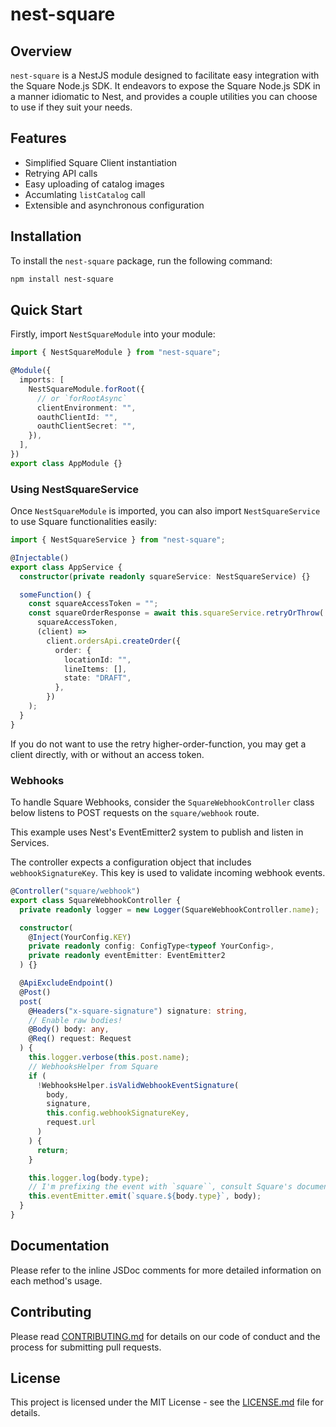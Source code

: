 # nest-square

## Overview

`nest-square` is a NestJS module designed to facilitate easy integration with the Square Node.js SDK.
It endeavors to expose the Square Node.js SDK in a manner idiomatic to Nest, and provides a couple
utilities you can choose to use if they suit your needs.

## Features

- Simplified Square Client instantiation
- Retrying API calls
- Easy uploading of catalog images
- Accumlating `listCatalog` call
- Extensible and asynchronous configuration

## Installation

To install the `nest-square` package, run the following command:

```bash
npm install nest-square
```

## Quick Start

Firstly, import `NestSquareModule` into your module:

```typescript
import { NestSquareModule } from "nest-square";

@Module({
  imports: [
    NestSquareModule.forRoot({
      // or `forRootAsync`
      clientEnvironment: "",
      oauthClientId: "",
      oauthClientSecret: "",
    }),
  ],
})
export class AppModule {}
```

### Using NestSquareService

Once `NestSquareModule` is imported, you can also import `NestSquareService` to use Square functionalities easily:

```typescript
import { NestSquareService } from "nest-square";

@Injectable()
export class AppService {
  constructor(private readonly squareService: NestSquareService) {}

  someFunction() {
    const squareAccessToken = "";
    const squareOrderResponse = await this.squareService.retryOrThrow(
      squareAccessToken,
      (client) =>
        client.ordersApi.createOrder({
          order: {
            locationId: "",
            lineItems: [],
            state: "DRAFT",
          },
        })
    );
  }
}
```

If you do not want to use the retry higher-order-function, you may get a client directly, with or without an access token.

### Webhooks

To handle Square Webhooks, consider the `SquareWebhookController` class below listens to POST requests on the `square/webhook` route.

This example uses Nest's EventEmitter2 system to publish and listen in Services.

The controller expects a configuration object that includes `webhookSignatureKey`. This key is used to validate incoming webhook events.

```typescript
@Controller("square/webhook")
export class SquareWebhookController {
  private readonly logger = new Logger(SquareWebhookController.name);

  constructor(
    @Inject(YourConfig.KEY)
    private readonly config: ConfigType<typeof YourConfig>,
    private readonly eventEmitter: EventEmitter2
  ) {}

  @ApiExcludeEndpoint()
  @Post()
  post(
    @Headers("x-square-signature") signature: string,
    // Enable raw bodies!
    @Body() body: any,
    @Req() request: Request
  ) {
    this.logger.verbose(this.post.name);
    // WebhooksHelper from Square
    if (
      !WebhooksHelper.isValidWebhookEventSignature(
        body,
        signature,
        this.config.webhookSignatureKey,
        request.url
      )
    ) {
      return;
    }

    this.logger.log(body.type);
    // I'm prefixing the event with `square``, consult Square's documentation for the list.
    this.eventEmitter.emit(`square.${body.type}`, body);
  }
}
```

## Documentation

Please refer to the inline JSDoc comments for more detailed information on each method's usage.

## Contributing

Please read [CONTRIBUTING.md](CONTRIBUTING.md) for details on our code of conduct and the process for submitting pull requests.

## License

This project is licensed under the MIT License - see the [LICENSE.md](LICENSE.md) file for details.
